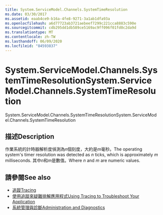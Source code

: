 ```yaml
---
title: System.ServiceModel.Channels.SystemTimeResolution
ms.date: 03/30/2017
ms.assetid: eaab4ce9-b16a-4fe8-9271-3a1ab1dfa93a
ms.openlocfilehash: a6d77723ab3721aebeef7299c221cca8883c590e
ms.sourcegitcommit: cdb295dd1db589ce5169ac9ff096f01fd0c2da9d
ms.translationtype: MT
ms.contentlocale: zh-TW
ms.lasthandoff: 06/09/2020
ms.locfileid: "84593837"
---
```

# <a name="systemservicemodelchannelssystemtimeresolution"></a><span data-ttu-id="d21ca-102">System.ServiceModel.Channels.SystemTimeResolution</span><span class="sxs-lookup"><span data-stu-id="d21ca-102">System.ServiceModel.Channels.SystemTimeResolution</span></span>
<span data-ttu-id="d21ca-103">System.ServiceModel.Channels.SystemTimeResolution</span><span class="sxs-lookup"><span data-stu-id="d21ca-103">System.ServiceModel.Channels.SystemTimeResolution</span></span>  
  
## <a name="description"></a><span data-ttu-id="d21ca-104">描述</span><span class="sxs-lookup"><span data-stu-id="d21ca-104">Description</span></span>  
 <span data-ttu-id="d21ca-105">作業系統的計時器解析度偵測為*n*個刻度，大約是*m*毫秒。</span><span class="sxs-lookup"><span data-stu-id="d21ca-105">The operating system's timer resolution was detected as *n* ticks, which is approximately *m* milliseconds.</span></span> <span data-ttu-id="d21ca-106">其中*n*和*m*是數值。</span><span class="sxs-lookup"><span data-stu-id="d21ca-106">Where *n* and *m* are numeric values.</span></span>  
  
## <a name="see-also"></a><span data-ttu-id="d21ca-107">請參閱</span><span class="sxs-lookup"><span data-stu-id="d21ca-107">See also</span></span>

- [<span data-ttu-id="d21ca-108">追蹤</span><span class="sxs-lookup"><span data-stu-id="d21ca-108">Tracing</span></span>](index.md)
- [<span data-ttu-id="d21ca-109">使用追蹤來疑難排解應用程式</span><span class="sxs-lookup"><span data-stu-id="d21ca-109">Using Tracing to Troubleshoot Your Application</span></span>](using-tracing-to-troubleshoot-your-application.md)
- [<span data-ttu-id="d21ca-110">系統管理與診斷</span><span class="sxs-lookup"><span data-stu-id="d21ca-110">Administration and Diagnostics</span></span>](../index.md)
